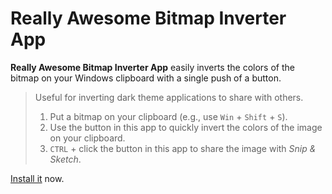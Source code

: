 # Really Awesome Bitmap Inverter App

<div id="mspb-9nkg5ql2h4wp" class="9nkg5ql2h4wp" style="float: right; margin: 12px;"></div>
<script src="https://storebadge.azureedge.net/src/badge-1.6.1.js"></script>
<script>
mspb('9nkg5ql2h4wp', function(badge) {
document.getElementById('mspb-9nkg5ql2h4wp').innerHTML = badge;
});
</script>

**Really Awesome Bitmap Inverter App** easily inverts the colors of the bitmap on your Windows clipboard with a single push of a button.

> Useful for inverting dark theme applications to share with others.
>
> 1. Put a bitmap on your clipboard (e.g., use `Win` + `Shift` + `S`).
> 2. Use the button in this app to quickly invert the colors of the image on your clipboard.
> 3. `CTRL` + click the button in this app to share the image with _Snip & Sketch_.

[Install it][link-store] now.

[link-store]: https://www.microsoft.com/store/apps/9nkg5ql2h4wp
